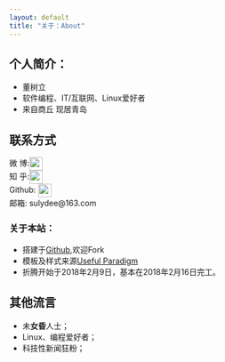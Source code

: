 ```yaml
---
layout: default
title: "关于：About"
---
```


## 个人简介：

* 董树立
* 软件编程、IT/互联网、Linux爱好者
* 来自商丘 现居青岛

## 联系方式

<p class="contact">
 微    博:<a href="https://weibo.com/sulydee" title="微博联系我"><img src="http://www.sinaimg.cn/blog/developer/wiki/LOGO_32x32.png" width="24" height="24" style="display:inline-block;vertical-align:middle"></a><br/>
 知    乎:<a href="https://www.zhihu.com/people/www.foopoo.cn/activities" title="知乎联系我"><img src="http://www.zhihu.com/favicon.ico" width="24" height="24" style="display:inline-block;vertical-align:middle"></a><br/>
  Github: <a href="https://github.com/sulydee" title="Github联系我"><img src="http://www.github.com/favicon.ico" width="24" height="24" style="display:inline-block;vertical-align:middle"></a><br/>
邮箱: sulydee@163.com 
</p>

### 关于本站：

* 搭建于[Github](https://github.com/sulydee/sulydee.github.io),欢迎Fork
* 模板及样式来源[Useful Paradigm](http://usefulparadigm.com/)
* 折腾开始于2018年2月9日，基本在2018年2月16日完工。

## 其他流言
* 未**女昏**人士；
* Linux、编程爱好者；
* 科技性新闻狂粉；
